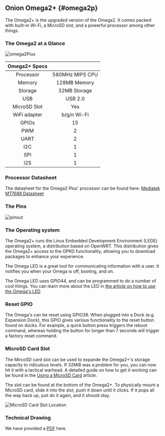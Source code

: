 ## Onion Omega2+ {#omega2p}

The Omega2+ is the upgraded version of the Omega2. It comes packed with built-in Wi-Fi, a MicroSD slot, and a powerful processor among other things.

### The Omega2 at a Glance

![omega2Plus](https://raw.githubusercontent.com/OnionIoT/Onion-Docs/master/Omega2/Documentation/Hardware-Overview/img/omega2p-illustration.png)

| Omega2+ Specs  | |
| :-------------: | :-------------:  |
| Processor | 580MHz MIPS CPU  |
| Memory | 128MB Memory  |
| Storage | 32MB Storage  |
| USB | USB 2.0  |
| MicroSD Slot | Yes  |
| WiFi adapter | b/g/n Wi-Fi  |
| GPIOs | 15  |
| PWM | 2  |
| UART | 2  |
| I2C | 1  |
| SPI |  1   |
| I2S | 1  |

### Processor Datasheet

The datasheet for the Omega2 Plus' processor can be found here: [Mediatek MT7688 Datasheet](https://labs.mediatek.com/fileMedia/download/9ef51e98-49b1-489a-b27e-391bac9f7bf3)

### The Pins

![pinout](https://raw.githubusercontent.com/OnionIoT/Onion-Docs/master/Omega2/Documentation/Hardware-Overview/img/Omega-2-Pinout-Diagram.png)

<!-- TODO: include section on the 50pin connector -->


### The Operating system

The Omega2+ runs the Linux Embedded Development Environment (LEDE) operating system, a distribution based on OpenWRT. This distribution gives the Omega2+ access to the OPKG functionality, allowing you to download packages to enhance your experience.



The Omega LED is a great tool for communicating information with a user. It notifies you when your Omega is off, booting, and on.

The Omega LED uses GPIO44, and can be programmed to do a number of cool things. You can learn more about the LED in [the article on how to use the Omega's LED](#the-omega-led)

<!-- TODO: fix this link -->

### Reset GPIO

The Omega's can be reset using GPIO38. When plugged into a Dock (e.g. Expansion Dock), this GPIO gives various functionality to the reset button found on docks. For example, a quick button press triggers the reboot command, whereas holding the button for longer than 7 seconds will trigger a factory reset command.

### MicroSD Card Slot

<!--  little explanation of the MicroSD Slot -->
<!-- - explanation that the microsd card slot is on the underside of the omega2+ -->
<!-- - link to 'Using a MicroSD card' article, mention that it provides info on how to correctly use the slot and how to access data from the sd card -->

The MircoSD card slot can be used to expande the Omega2+'s storage capacity to ridiculous levels. If 32MiB was a problem for you, you can now hit it with a tactical warhead. A detailed guide on how to get it working can be found in the [Using a MicroSD Card](#using-a-microsd-card) article.

The slot can be found at the bottom of the Omega2+. To physically mount a MicroSD card, slide it into the slot, push it down until it clicks. If it pops all the way back up, just do it again, and it should stay.

![MicroSD Card Slot Location](https://raw.githubusercontent.com/OnionIoT/Onion-Docs/master/Omega2/Documentation/Hardware-Overview/img/omega2p-sd-slot.jpg)



<!-- batch2: ## Antenna and U.FL Connector -->

<!--  Description of SMT antenna used on the Omega, mention that it's directional, have a diagram of the directionality -->
<!--  Describe that U.FL connector can be used to connect other, bigger antennas -->

<!--  leave this out for now -->
<!-- ## Mechanical Drawing -->
### Technical Drawing

We have provided a [PDF](https://raw.githubusercontent.com/OnionIoT/technical-drawings/master/Mechanical/OM-O2.PDF) here.
<!--  insert mechanical drawing image, link to repo -->
